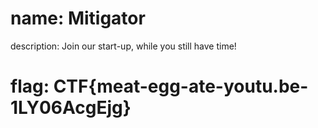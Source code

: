 # name: Mitigator
description: Join our start-up, while you still have time!
# flag: CTF{meat-egg-ate-youtu.be-1LY06AcgEjg}
